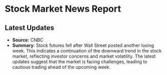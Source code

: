 # Stock Market News Report

## Latest Updates

- **Source**: CNBC
- **Summary**: Stock futures fell after Wall Street posted another losing week. This indicates a continuation of the downward trend in the stock market, reflecting investor concerns and market volatility. The latest updates suggest that the market is facing challenges, leading to cautious trading ahead of the upcoming week.